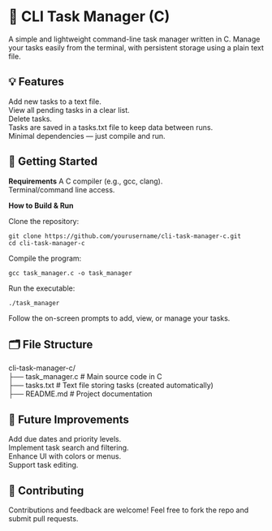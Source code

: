 # 📝 CLI Task Manager (C)

A simple and lightweight command-line task manager written in C. Manage your tasks easily from the terminal, with persistent storage using a plain text file.

  
## 💡 Features

Add new tasks to a text file.  
View all pending tasks in a clear list.  
Delete tasks.  
Tasks are saved in a tasks.txt file to keep data between runs.  
Minimal dependencies — just compile and run.  

  
## 🚀 Getting Started

**Requirements**
A C compiler (e.g., gcc, clang).  
Terminal/command line access.  

  
**How to Build & Run**

Clone the repository:
```
git clone https://github.com/yourusername/cli-task-manager-c.git
cd cli-task-manager-c
```

Compile the program:
```
gcc task_manager.c -o task_manager
```

Run the executable:
```
./task_manager
```

Follow the on-screen prompts to add, view, or manage your tasks.

  
## 🗂️ File Structure  

cli-task-manager-c/  
├── task_manager.c       # Main source code in C  
├── tasks.txt            # Text file storing tasks (created automatically)  
├── README.md            # Project documentation  

  
## 🔨 Future Improvements

Add due dates and priority levels.  
Implement task search and filtering.  
Enhance UI with colors or menus.  
Support task editing.  

  
## 🤝 Contributing  

Contributions and feedback are welcome! Feel free to fork the repo and submit pull requests.
